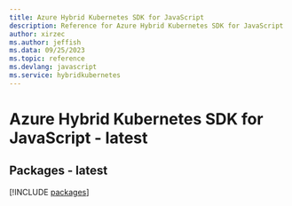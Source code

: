 ```yaml
---
title: Azure Hybrid Kubernetes SDK for JavaScript
description: Reference for Azure Hybrid Kubernetes SDK for JavaScript
author: xirzec
ms.author: jeffish
ms.data: 09/25/2023
ms.topic: reference
ms.devlang: javascript
ms.service: hybridkubernetes
---
```

# Azure Hybrid Kubernetes SDK for JavaScript - latest
## Packages - latest
[!INCLUDE [packages](hybrid-kubernetes-index.md)]
